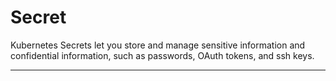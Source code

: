 # Secret

Kubernetes Secrets let you store and manage sensitive information and confidential information, such as passwords, OAuth tokens, and ssh keys.

***
## 
